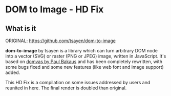 #  DOM to Image - HD Fix

## What is it
ORIGINAL: https://github.com/tsayen/dom-to-image

**dom-to-image** by tsayen is a library which can turn arbitrary DOM node into
a vector (SVG) or raster (PNG or JPEG) image, written in JavaScript. It's
based on [domvas by Paul Bakaus](https://github.com/pbakaus/domvas)
and has been completely rewritten, with some bugs fixed and some new
features (like web font and image support) added.

This HD Fix is a compilation on some issues addressed by users and reunited in here. 
The final render is doubled than original.